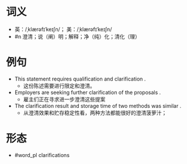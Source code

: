 # 词义
- 英：/ˌklærəfɪˈkeɪʃn/； 美：/ˌklærəfɪˈkeɪʃn/
- #n 澄清；说（阐）明；解释；净（纯）化；清化（理）
# 例句
- This statement requires qualification and clarification .
	- 这份陈述需要进行限定和澄清。
- Employers are seeking further clarification of the proposals .
	- 雇主们正在寻求进一步澄清这些提案
- The clarification result and storage time of two methods was similar .
	- 从澄清效果和贮存稳定性看，两种方法都能很好的澄清菠萝汁；
# 形态
- #word_pl clarifications
